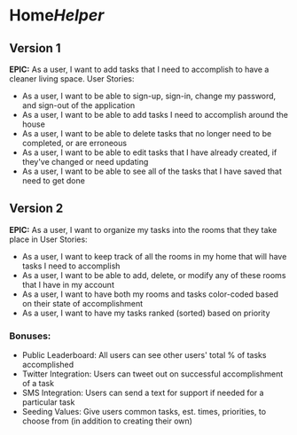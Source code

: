 # Home*Helper*

## Version 1
**EPIC:** As a user, I want to add tasks that I need to accomplish to have a cleaner living space.
User Stories:
- As a user, I want to be able to sign-up, sign-in, change my password, and sign-out of the application
- As a user, I want to be able to add tasks I need to accomplish around the house
- As a user, I want to be able to delete tasks that no longer need to be completed, or are erroneous
- As a user, I want to be able to edit tasks that I have already created, if they've changed or need updating
- As a user, I want to be able to see all of the tasks that I have saved that need to get done

## Version 2
**EPIC:** As a user, I want to organize my tasks into the rooms that they take place in
User Stories:
- As a user, I want to keep track of all the rooms in my home that will have tasks I need to accomplish
- As a user, I want to be able to add, delete, or modify any of these rooms that I have in my account
- As a user, I want to have both my rooms and tasks color-coded based on their state of accomplishment
- As a user, I want to have my tasks ranked (sorted) based on priority

### Bonuses:
- Public Leaderboard: All users can see other users' total % of tasks accomplished
- Twitter Integration: Users can tweet out on successful accomplishment of a task
- SMS Integration: Users can send a text for support if needed for a particular task
- Seeding Values: Give users common tasks, est. times, priorities, to choose 
  from (in addition to creating their own)
